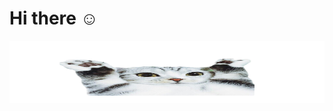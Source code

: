 # Hi there ☺
<p align="center">
  <img src="/img/kisspng-cat-dog-pet-photography-animal-nishimiya-manga-5b4b9adcc680e8.8134334115316815008131.png" alt="Cover" width="1200" height="100">
</p>
<!--
**pedroalves-dv/pedroalves-dv** is a ✨ _special_ ✨ repository because its `README.md` (this file) appears on your GitHub profile.

Here are some ideas to get you started:

- 🔭 I’m currently working on ...
- 🌱 I’m currently learning ...
- 👯 I’m looking to collaborate on ...
- 🤔 I’m looking for help with ...
- 💬 Ask me about ...
- 📫 How to reach me: ...
- 😄 Pronouns: ...
- ⚡ Fun fact: ...
-->
